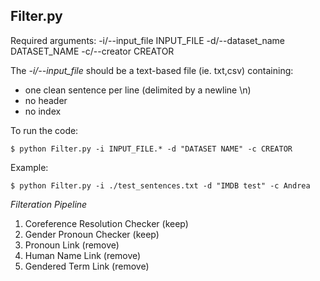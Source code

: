 ## Filter.py



Required arguments:
-i/--input_file INPUT_FILE 
-d/--dataset_name DATASET_NAME 
-c/--creator CREATOR


The *-i/--input_file* should be a text-based file (ie. txt,csv) containing:
- one clean sentence per line (delimited by a newline \n)
- no header
- no index



To run the code:

```
$ python Filter.py -i INPUT_FILE.* -d "DATASET NAME" -c CREATOR

```


Example:


```
$ python Filter.py -i ./test_sentences.txt -d "IMDB test" -c Andrea

```


*Filteration Pipeline*
1. Coreference Resolution Checker (keep)
2. Gender Pronoun Checker (keep)
3. Pronoun Link (remove)
4. Human Name Link (remove)
5. Gendered Term Link (remove)
